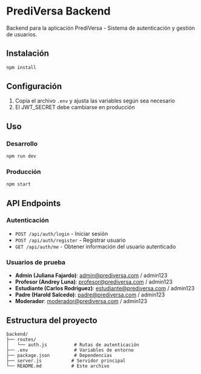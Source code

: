 # PrediVersa Backend

Backend para la aplicación PrediVersa - Sistema de autenticación y gestión de usuarios.

## Instalación

```bash
npm install
```

## Configuración

1. Copia el archivo `.env` y ajusta las variables según sea necesario
2. El JWT_SECRET debe cambiarse en producción

## Uso

### Desarrollo
```bash
npm run dev
```

### Producción
```bash
npm start
```

## API Endpoints

### Autenticación

- `POST /api/auth/login` - Iniciar sesión
- `POST /api/auth/register` - Registrar usuario
- `GET /api/auth/me` - Obtener información del usuario autenticado

### Usuarios de prueba

- **Admin (Juliana Fajardo)**: admin@prediversa.com / admin123
- **Profesor (Andrey Luna)**: profesor@prediversa.com / admin123
- **Estudiante (Carlos Rodríguez)**: estudiante@prediversa.com / admin123
- **Padre (Harold Salcedo)**: padre@prediversa.com / admin123
- **Moderador**: moderador@prediversa.com / admin123

## Estructura del proyecto

```
backend/
├── routes/
│   └── auth.js          # Rutas de autenticación
├── .env                 # Variables de entorno
├── package.json         # Dependencias
├── server.js           # Servidor principal
└── README.md           # Este archivo
```
